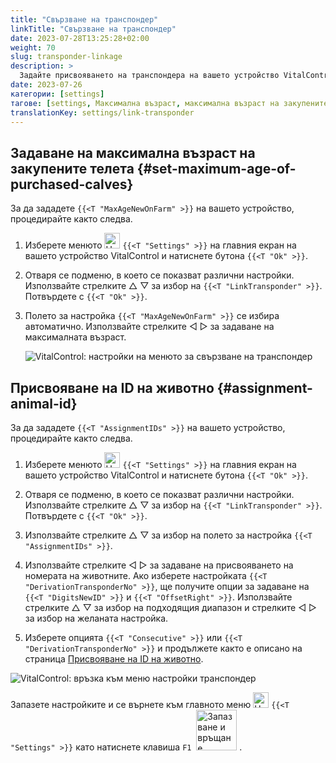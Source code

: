 ```yaml
---
title: "Свързване на транспондер"
linkTitle: "Свързване на транспондер"
date: 2023-07-28T13:25:28+02:00
weight: 70
slug: transponder-linkage
description: >
  Задайте присвояването на транспондера на вашето устройство VitalControl.
date: 2023-07-26
категории: [settings]
тагове: [settings, Максимална възраст, максимална възраст на закупените телета, Присвояване на ID на животно]
translationKey: settings/link-transponder
---
```

## Задаване на максимална възраст на закупените телета {#set-maximum-age-of-purchased-calves}
За да зададете `{{<T "MaxAgeNewOnFarm" >}}` на вашето устройство, процедирайте както следва.

1. Изберете менюто <img src="/icons/gear.svg" width="25" align="bottom" alt="Настройки" /> `{{<T "Settings" >}}` на главния екран на вашето устройство VitalControl и натиснете бутона `{{<T "Ok" >}}`.

2. Отваря се подменю, в което се показват различни настройки. Използвайте стрелките △ ▽ за избор на `{{<T "LinkTransponder" >}}`. Потвърдете с `{{<T "Ok" >}}`.

3. Полето за настройка `{{<T "MaxAgeNewOnFarm" >}}` се избира автоматично. Използвайте стрелките ◁ ▷ за задаване на максималната възраст.

    ![VitalControl: настройки на менюто за свързване на транспондер](../images/maximumage.png "Максимална възраст на закупените телета")

## Присвояване на ID на животно {#assignment-animal-id}

За да зададете `{{<T "AssignmentIDs" >}}` на вашето устройство, процедирайте както следва.

1. Изберете менюто <img src="/icons/gear.svg" width="25" align="bottom" alt="Настройки" /> `{{<T "Settings" >}}` на главния екран на вашето устройство VitalControl и натиснете бутона `{{<T "Ok" >}}`.

2. Отваря се подменю, в което се показват различни настройки. Използвайте стрелките △ ▽ за избор на `{{<T "LinkTransponder" >}}`. Потвърдете с `{{<T "Ok" >}}`.

3. Използвайте стрелките △ ▽ за избор на полето за настройка `{{<T "AssignmentIDs" >}}`.

4. Използвайте стрелките ◁ ▷ за задаване на присвояването на номерата на животните. Ако изберете настройката `{{<T "DerivationTransponderNo" >}}`, ще получите опции за задаване на `{{<T "DigitsNewID" >}}` и `{{<T "OffsetRight" >}}`. Използвайте стрелките △ ▽ за избор на подходящия диапазон и стрелките ◁ ▷ за избор на желаната настройка.

5. Изберете опцията `{{<T "Consecutive" >}}` или `{{<T "DerivationTransponderNo" >}}` и продължете както е описано на страница [Присвояване на ID на животно](../animal-registration/#assignment-animal-id).

![VitalControl: връзка към меню настройки транспондер](../images/assignmentanimalid.png "Присвояване на идентификационен номер на животно")

Запазете настройките и се върнете към главното меню <img src="/icons/gear.svg" width="25" align="bottom" alt="Настройки" /> `{{<T "Settings" >}}` като натиснете клавиша `F1` &nbsp;<img src="/icons/footer/save_exit.svg" width="65" align="bottom" alt="Запазване и връщане" />&nbsp;.
